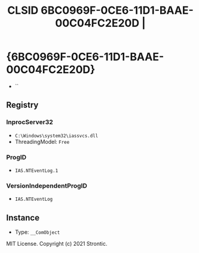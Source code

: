 ﻿---
title: "CLSID 6BC0969F-0CE6-11D1-BAAE-00C04FC2E20D | "
excerpt: What is COM-Object CLSID 6BC0969F-0CE6-11D1-BAAE-00C04FC2E20D?
---

# {6BC0969F-0CE6-11D1-BAAE-00C04FC2E20D}

* ``

## Registry


### InprocServer32

* `C:\Windows\system32\iassvcs.dll`
* ThreadingModel: `Free`

### ProgID

* `IAS.NTEventLog.1`

### VersionIndependentProgID

* `IAS.NTEventLog`

## Instance

* Type: `__ComObject`

MIT License. Copyright (c) 2021 Strontic.


